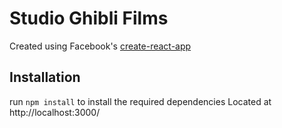 # Studio Ghibli Films

Created using Facebook's [create-react-app](https://reactjs.org/docs/add-react-to-a-new-app.html)

## Installation 

run `npm install` to install the required dependencies
Located at http://localhost:3000/




